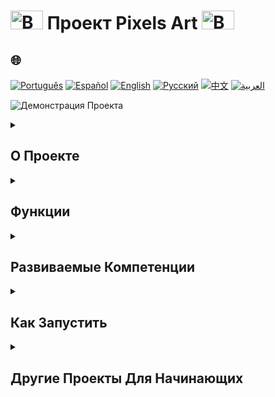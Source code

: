 # <img src="https://cdn-icons-png.flaticon.com/128/5701/5701867.png" alt="Beginner Logo" width="52" height="30" /> Проект Pixels Art   <img src="https://cdn-icons-png.flaticon.com/128/5701/5701867.png" alt="Beginner Logo" width="52" height="30" />

## 🌐 
[![Português](https://img.shields.io/badge/Português-green)](https://github.com/SamuelRocha91/PixelsArt/blob/main/README.md) 
[![Español](https://img.shields.io/badge/Español-yellow)](https://github.com/SamuelRocha91/PixelsArt/blob/main/README_es.md) 
[![English](https://img.shields.io/badge/English-blue)](https://github.com/SamuelRocha91/PixelsArt/blob/main/README_en.md) 
[![Русский](https://img.shields.io/badge/Русский-lightgrey)](https://github.com/SamuelRocha91/PixelsArt/blob/main/README_ru.md) 
[![中文](https://img.shields.io/badge/中文-red)](https://github.com/SamuelRocha91/PixelsArt/blob/main/README_ch.md) 
[![العربية](https://img.shields.io/badge/العربية-orange)](https://github.com/SamuelRocha91/PixelsArt/blob/main/README_ar.md)

![Демонстрация Проекта](./gifs/paletadecores.gif)

<details>
  <summary><h2>О Проекте</h2></summary>

  Это оценочный проект, разработанный в модуле **Основы** курса **Веб-разработка от Trybe**. Он исследует основные концепции **JavaScript**, **CSS** и **HTML**, с акцентом на манипуляцию **DOM** и хранение данных в **Web Storage**.
  
  Цель проекта — создать приложение для пиксельного искусства, где пользователь может выбирать цвета из случайной палитры и применять их к сетке квадратов. Приложение также позволяет сохранять выбранные цвета и размер сетки даже после перезагрузки страницы.
</details>

<details>
  <summary><h2>Функции</h2></summary>

  - Выбор цветов из **случайной палитры**.
  - Применение цветов к **пиксельной сетке**.
  - **Сохранение** цветов и конфигурации сетки в браузере (используя **Local Storage**).
  - **Изменение размера** числа квадратов в сетке.
  - **Очистка** сетки, удаляя примененные цвета.
</details>

<details>
  <summary><h2>Развиваемые Компетенции</h2></summary>

  В процессе разработки этого проекта были улучшены следующие компетенции:
  
  1. Манипуляция элементами в **DOM**.
  2. Использование **Web Storage** для сохранения данных.
  3. Применение **логики программирования** в практическом контексте.
  4. Реализация **циклов**.
  5. Применение **условий**.
  6. Модульная организация кода через **функции**.
</details>

<details>
  <summary><h2>Как Запустить</h2></summary>

  1. Клонируйте этот репозиторий:
     ```bash
     git clone https://github.com/SamuelRocha91/PixelsArt.git
     ```
  2. Перейдите в каталог проекта:
     ```bash
     cd PixelsArt
     ```
  3. Откройте файл `index.html` в браузере.
</details>

<details>
  <summary><h2>Другие Проекты Для Начинающих</h2></summary>
  
  Вот некоторые другие проекты, которые я разработал в начале своего пути как разработчик:
  
  - 🖥️ [Конвертер двоичных чисел](https://github.com/SamuelRocha91/Bin2Dec/blob/main/README_ru.md)
  - 🧮 [Калькулятор](https://github.com/SamuelRocha91/calculator/blob/main/README_ru.md)
  - 🪐 [Планеты Звездных Войн](https://github.com/SamuelRocha91/javascriptStarWarsPlanets/blob/main/README_ru.md)
  - 🦖 [Генератор Мемов](https://github.com/SamuelRocha91/memeGenerator/blob/main/README_ru.md)
  - 📝 [Список Дел](https://github.com/SamuelRocha91/TodoList/blob/main/README_ru.md)
</details>
